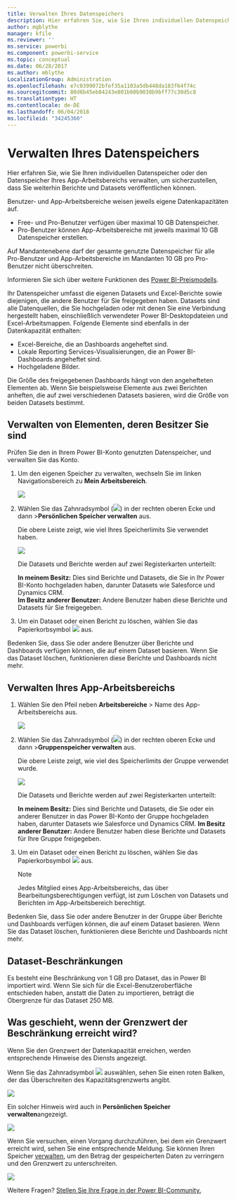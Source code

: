 ```yaml
---
title: Verwalten Ihres Datenspeichers
description: Hier erfahren Sie, wie Sie Ihren individuellen Datenspeicher oder den Datenspeicher Ihres App-Arbeitsbereichs verwalten, um sicherzustellen, dass Sie weiterhin Berichte und Datasets veröffentlichen können.
author: mgblythe
manager: kfile
ms.reviewer: ''
ms.service: powerbi
ms.component: powerbi-service
ms.topic: conceptual
ms.date: 06/28/2017
ms.author: mblythe
LocalizationGroup: Administration
ms.openlocfilehash: e7c0399072bfef35a1103a5db448da183f64f74c
ms.sourcegitcommit: 80d6b45eb84243e801b60b9038b9bff77c30d5c8
ms.translationtype: HT
ms.contentlocale: de-DE
ms.lasthandoff: 06/04/2018
ms.locfileid: "34245360"
---
```

# <a name="manage-your-data-storage"></a>Verwalten Ihres Datenspeichers
Hier erfahren Sie, wie Sie Ihren individuellen Datenspeicher oder den Datenspeicher Ihres App-Arbeitsbereichs verwalten, um sicherzustellen, dass Sie weiterhin Berichte und Datasets veröffentlichen können.

Benutzer- und App-Arbeitsbereiche weisen jeweils eigene Datenkapazitäten auf.

* Free- und Pro-Benutzer verfügen über maximal 10 GB Datenspeicher.
* Pro-Benutzer können App-Arbeitsbereiche mit jeweils maximal 10 GB Datenspeicher erstellen.

Auf Mandantenebene darf der gesamte genutzte Datenspeicher für alle Pro-Benutzer und App-Arbeitsbereiche im Mandanten 10 GB pro Pro-Benutzer nicht überschreiten.

Informieren Sie sich über weitere Funktionen des [Power BI-Preismodells](https://powerbi.microsoft.com/pricing).

Ihr Datenspeicher umfasst die eigenen Datasets und Excel-Berichte sowie diejenigen, die andere Benutzer für Sie freigegeben haben. Datasets sind alle Datenquellen, die Sie hochgeladen oder mit denen Sie eine Verbindung hergestellt haben, einschließlich verwendeter Power BI-Desktopdateien und Excel-Arbeitsmappen. Folgende Elemente sind ebenfalls in der Datenkapazität enthalten:

* Excel-Bereiche, die an Dashboards angeheftet sind.
* Lokale Reporting Services-Visualisierungen, die an Power BI-Dashboards angeheftet sind.
* Hochgeladene Bilder.

Die Größe des freigegebenen Dashboards hängt von den angehefteten Elementen ab. Wenn Sie beispielsweise Elemente aus zwei Berichten anheften, die auf zwei verschiedenen Datasets basieren, wird die Größe von beiden Datasets bestimmt.

<a name="manage"/>

## <a name="manage-items-owned-by-you"></a>Verwalten von Elementen, deren Besitzer Sie sind
Prüfen Sie den in Ihrem Power BI-Konto genutzten Datenspeicher, und verwalten Sie das Konto.

1. Um den eigenen Speicher zu verwalten, wechseln Sie im linken Navigationsbereich zu **Mein Arbeitsbereich**.
   
    ![](media/service-admin-manage-your-data-storage-in-power-bi/pbi_myworkspace.png)
2. Wählen Sie das Zahnradsymbol (![](media/service-admin-manage-your-data-storage-in-power-bi/pbi_gearicon.png)) in der rechten oberen Ecke und dann \>**Persönlichen Speicher verwalten** aus.
   
    Die obere Leiste zeigt, wie viel Ihres Speicherlimits Sie verwendet haben.
   
    ![](media/service-admin-manage-your-data-storage-in-power-bi/pbi_persnlstorage.png)
   
    Die Datasets und Berichte werden auf zwei Registerkarten unterteilt:
   
    **In meinem Besitz:** Dies sind Berichte und Datasets, die Sie in Ihr Power BI-Konto hochgeladen haben, darunter Datasets wie Salesforce und Dynamics CRM.  
    **Im Besitz anderer Benutzer:** Andere Benutzer haben diese Berichte und Datasets für Sie freigegeben.
3. Um ein Dataset oder einen Bericht zu löschen, wählen Sie das Papierkorbsymbol ![](media/service-admin-manage-your-data-storage-in-power-bi/pbi_deleteicon.png) aus.

Bedenken Sie, dass Sie oder andere Benutzer über Berichte und Dashboards verfügen können, die auf einem Dataset basieren. Wenn Sie das Dataset löschen, funktionieren diese Berichte und Dashboards nicht mehr.

## <a name="manage-your-app-workspace"></a>Verwalten Ihres App-Arbeitsbereichs
1. Wählen Sie den Pfeil neben **Arbeitsbereiche** \> Name des App-Arbeitsbereichs aus.
   
    ![](media/service-admin-manage-your-data-storage-in-power-bi/pbi_groupworkspaces.png)
2. Wählen Sie das Zahnradsymbol (![](media/service-admin-manage-your-data-storage-in-power-bi/pbi_gearicon.png)) in der rechten oberen Ecke und dann \>**Gruppenspeicher verwalten** aus.
   
    Die obere Leiste zeigt, wie viel des Speicherlimits der Gruppe verwendet wurde.
   
    ![](media/service-admin-manage-your-data-storage-in-power-bi/pbi_groupstorage.png)
   
    Die Datasets und Berichte werden auf zwei Registerkarten unterteilt:
   
    **In meinem Besitz:** Dies sind Berichte und Datasets, die Sie oder ein anderer Benutzer in das Power BI-Konto der Gruppe hochgeladen haben, darunter Datasets wie Salesforce und Dynamics CRM.
    **Im Besitz anderer Benutzer:** Andere Benutzer haben diese Berichte und Datasets für Ihre Gruppe freigegeben.
3. Um ein Dataset oder einen Bericht zu löschen, wählen Sie das Papierkorbsymbol ![](media/service-admin-manage-your-data-storage-in-power-bi/pbi_deleteicon.png) aus.
   
   > [!NOTE]
   > Jedes Mitglied eines App-Arbeitsbereichs, das über Bearbeitungsberechtigungen verfügt, ist zum Löschen von Datasets und Berichten im App-Arbeitsbereich berechtigt.
   > 
   > 

Bedenken Sie, dass Sie oder andere Benutzer in der Gruppe über Berichte und Dashboards verfügen können, die auf einem Dataset basieren. Wenn Sie das Dataset löschen, funktionieren diese Berichte und Dashboards nicht mehr.

## <a name="dataset-limits"></a>Dataset-Beschränkungen
Es besteht eine Beschränkung von 1 GB pro Dataset, das in Power BI importiert wird. Wenn Sie sich für die Excel-Benutzeroberfläche entschieden haben, anstatt die Daten zu importieren, beträgt die Obergrenze für das Dataset 250 MB.

## <a name="what-happens-when-you-hit-a-limit"></a>Was geschieht, wenn der Grenzwert der Beschränkung erreicht wird?
Wenn Sie den Grenzwert der Datenkapazität erreichen, werden entsprechende Hinweise des Diensts angezeigt. 

Wenn Sie das Zahnradsymbol ![](media/service-admin-manage-your-data-storage-in-power-bi/pbi_gearicon.png) auswählen, sehen Sie einen roten Balken, der das Überschreiten des Kapazitätsgrenzwerts angibt.

![](media/service-admin-manage-your-data-storage-in-power-bi/manage-storage-limit.png)

Ein solcher Hinweis wird auch in **Persönlichen Speicher verwalten**angezeigt.

 ![](media/service-admin-manage-your-data-storage-in-power-bi/manage-storage-limit2.png)

 Wenn Sie versuchen, einen Vorgang durchzuführen, bei dem ein Grenzwert erreicht wird, sehen Sie eine entsprechende Meldung. Sie können Ihren Speicher [verwalten](#manage), um den Betrag der gespeicherten Daten zu verringern und den Grenzwert zu unterschreiten.

 ![](media/service-admin-manage-your-data-storage-in-power-bi/powerbi-pro-over-limit.png)

 Weitere Fragen? [Stellen Sie Ihre Frage in der Power BI-Community.](http://community.powerbi.com/)

